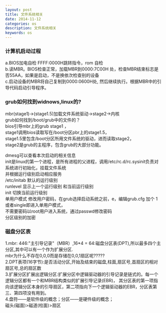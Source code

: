 ```yaml
---
layout: post
title: 文件系统相关
date: 2014-11-12
categories: os
description: 文件系统相关
keywords: os
---
```


### 计算机启动过程 
a.BIOS加电自检 FFFF:0000H跳转指令，rom 自检  
b.读MBR。BIOS检查正常，加载MBR到0000:7C00H 处，检查MBR结束标志是否55AA，如果是启动，不是换依次检查别的设备  
c.启动设备的MBR将自己复制到0000:0600H处, 然后继续执行。根据MBR中的引导代码启动引导程序。
   
### grub如何找到widnows,linux的?
mbr(stage1)->(stage1.5)加载文件系统驱动->stage2->内核  
grub如何找到/boot/grub中的文件的？  
bios引导mbr上的grub stage1 ，  
stage1调用bios读取写在/boot分区pbr上的stage1.5，  
stage1.5里包含/boot分区所用文件系统的驱动，进而读取stage2，  
stage2是grub的主程序，包含grub的大部分功能。  
 
dmesg可以查看本次启动的相关信息  
init是linux的第一个进程，是所有进程的父进程，调用/etc/rc.d/rc.sysinit负责对系统进行初始化，挂载文件系统  
并根据运行级别启动相应服务    
/etc/initab 默认的运行级别  
runlevel 显示上一个运行级别 和当前运行级别  
init 切换当前运行级别  
单用户模式 修改用户密码，在grub选择启动系统之前，e，编辑grub.cfg 加个 1 或者single即进入单用户模式，  
不需要密码以root用户进入系统，通过passwd修改密码  
分区级别的加密    

### 磁盘分区表
1.mbr: 446:"主引导记录"（MBR）,16*4 = 64:磁盘分区表(DPT),所以最多四个主分区,其中可以有一个作为扩展分区.  
mbr为什么不存在0,0,0而是存储在0,0,1扇区呢?????  
2.DPT表项(16字节):是否活动分区,开始及结束的磁盘,柱面,扇区号,首扇区的相对扇区号,总的扇区数  
3.扩展分区扩展出逻辑分区:扩展分区中逻辑驱动器的引导记录是链式的。每一个逻辑分区都有一个和MBR结构类似的扩展引导记录(EBR)，  其分区表的第一项指向该逻辑分区本身的引导扇区，第二项指向下一个逻辑驱动器的EBR，分区表第三、第四项没有用到。  
4.盘符——是软件级的概念；分区——是硬件级的概念；   
磁头(磁面)>磁道(柱面)>扇区
  

